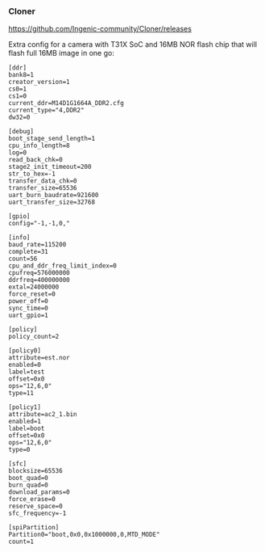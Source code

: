 
### Cloner

https://github.com/Ingenic-community/Cloner/releases

Extra config for a camera with T31X SoC and 16MB NOR flash chip
that will flash full 16MB image in one go:

```
[ddr]
bank8=1
creator_version=1
cs0=1
cs1=0
current_ddr=M14D1G1664A_DDR2.cfg
current_type="4,DDR2"
dw32=0

[debug]
boot_stage_send_length=1
cpu_info_length=8
log=0
read_back_chk=0
stage2_init_timeout=200
str_to_hex=-1
transfer_data_chk=0
transfer_size=65536
uart_burn_baudrate=921600
uart_transfer_size=32768

[gpio]
config="-1,-1,0,"

[info]
baud_rate=115200
complete=31
count=56
cpu_and_ddr_freq_limit_index=0
cpufreq=576000000
ddrfreq=400000000
extal=24000000
force_reset=0
power_off=0
sync_time=0
uart_gpio=1

[policy]
policy_count=2

[policy0]
attribute=est.nor
enabled=0
label=test
offset=0x0
ops="12,6,0"
type=11

[policy1]
attribute=ac2_1.bin
enabled=1
label=boot
offset=0x0
ops="12,6,0"
type=0

[sfc]
blocksize=65536
boot_quad=0
burn_quad=0
download_params=0
force_erase=0
reserve_space=0
sfc_frequency=-1

[spiPartition]
Partition0="boot,0x0,0x1000000,0,MTD_MODE"
count=1
```
